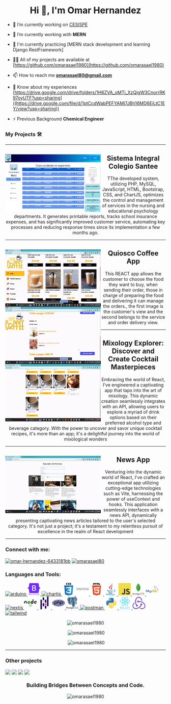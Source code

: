 <h1 align="center">Hi 👋, I'm Omar Hernandez</h1>


- 🔭 I’m currently working on [CESISPE]([https://github.com/omarasael1980/busDolphins.git](http://cesispe.gob.mx/))

- 🌱 I’m currently working with **MERN**

- 👯 I'm currently practicing [MERN stack development and learning Django RestFramework] 

- 👨‍💻 All of my projects are available at [https://github.com/omarasael1980](https://github.com/omarasael1980)

- 📫 How to reach me **omarasael80@gmail.com**

- 📄 Know about my experiences [https://drive.google.com/drive/folders/1H6ZVA_oMTj_XzQigW3CnorrRK97oyUTF?usp=sharing]((https://drive.google.com/file/d/1ptCcdWabPEFYAMI7JBh16MD6EiLtC1EY/view?usp=sharing))

- ⚡ Previous Background **Chemical Engineer**

### My Projects 🛠️

  <hr width="100%">
   <div> 
       <main align="left"> 
          <a href="https://github.com/omarasael1980/sic2" target="_blank"> <img alt="sheetsdatabase" src="./projects/sic.png"  width= "300"           height="180" align="left"> </a>
       </main>
       <aside>
          <h2  align="center">Sistema Integral Colegio Santee</h2>
          <p align="center" > TThe developed system, utilizing PHP, MySQL, JavaScript, HTML, Bootstrap, CSS, and ChartJS, optimizes the control and management of services in the nursing and educational psychology departments. It generates printable reports, tracks school insurance expenses, and has significantly improved customer service, automating key processes and reducing response times since its implementation a few months ago.</p>
        </aside>
  </div>
  <hr>
  <div>
   <main align="left">
     <a href="https://github.com/omarasael1980/quioscoCafeteria" target="_blank"> <img alt="sheetsdatabase" src="./projects/React_Coffe_Quioco_Cliente.gif"  width= "300"           height="180" align="left"> </a>
    <a href="https://github.com/omarasael1980/quioscoCafeteria" target="_blank"> <img alt="sheetsdatabase" src="./projects/React_coffee_app_2.gif"  width= "300"                   height="180" align="left"> </a>
  </main>
  <aside>
    <h2  align="center">Quiosco Coffee App</h2>
    <p align="center" > This REACT app allows the customer to choose the food they want to buy, when sending their order, those in charge of preparing the food and delivering it can manage the orders., the   first image is the customer's view and the second belongs to the service and order delivery view.</p>
  </aside>
  </div>
   <hr>
   <div>
   <main align="left">
     <a href="https://github.com/omarasael1980/buscadorBebidas" target="_blank"> <img alt="sheetsdatabase" src="./projects/Buscador_de_bebidas.gif"  width= "300"           height="180" align="left"> </a>
    
  </main>
  <aside>
    <h2  align="center">Mixology Explorer: Discover and Create Cocktail Masterpieces</h2>
    <p align="center" > Embracing the world of React, I've engineered a captivating app that taps into the art of mixology. This dynamic creation seamlessly integrates with an API, allowing users to explore a myriad of drink options based on their preferred alcohol type and beverage category. With the power to uncover and savor unique cocktail recipes, it's more than an app; it's a delightful journey into the world of mixological wonders</p>
  </aside>
  </div>
  <hr>
   <div>
   <main align="left">
     <a href="https://github.com/omarasael1980/noticias_react" target="_blank"> <img alt="sheetsdatabase" src="./projects/NewsApp.gif"  width= "300"           height="180" align="left"> </a>
    
  </main>
  <aside>
    <h2  align="center">News App</h2>
    <p align="center" >Venturing into the dynamic world of React, I've crafted an exceptional app utilizing cutting-edge technologies such as Vite, harnessing the power of useContext and hooks. This application seamlessly interfaces with a news API, dynamically presenting captivating news articles tailored to the user's selected category. It's not just a project; it's a testament to my relentless pursuit of excellence in the realm of React development</p>
  </aside>
  </div>
  <hr>
  

<h3 align="left">Connect with me:</h3>
<p align="left">
<a href="https://linkedin.com/in/omar-hernandez-6433181bb" target="blank"><img align="center" src="https://raw.githubusercontent.com/rahuldkjain/github-profile-readme-generator/master/src/images/icons/Social/linked-in-alt.svg" alt="omar-hernandez-6433181bb" height="30" width="40" /></a>
<a href="https://www.hackerrank.com/omarasael80" target="blank"><img align="center" src="https://raw.githubusercontent.com/rahuldkjain/github-profile-readme-generator/master/src/images/icons/Social/hackerrank.svg" alt="omarasael80" height="30" width="40" /></a>
</p>

<h3 align="left">Languages and Tools:</h3>
<p align="left"> <a href="https://www.arduino.cc/" target="_blank" rel="noreferrer"> <img src="https://cdn.worldvectorlogo.com/logos/arduino-1.svg" alt="arduino" width="40" height="40"/> </a> <a href="https://getbootstrap.com" target="_blank" rel="noreferrer"> <img src="https://raw.githubusercontent.com/devicons/devicon/master/icons/bootstrap/bootstrap-plain-wordmark.svg" alt="bootstrap" width="40" height="40"/> </a> <a href="https://www.chartjs.org" target="_blank" rel="noreferrer"> <img src="https://www.chartjs.org/media/logo-title.svg" alt="chartjs" width="40" height="40"/> </a> <a href="https://www.w3schools.com/css/" target="_blank" rel="noreferrer"> <img src="https://raw.githubusercontent.com/devicons/devicon/master/icons/css3/css3-original-wordmark.svg" alt="css3" width="40" height="40"/> </a> <a href="https://expressjs.com" target="_blank" rel="noreferrer"> <img src="https://raw.githubusercontent.com/devicons/devicon/master/icons/express/express-original-wordmark.svg" alt="express" width="40" height="40"/> </a> <a href="https://www.w3.org/html/" target="_blank" rel="noreferrer"> <img src="https://raw.githubusercontent.com/devicons/devicon/master/icons/html5/html5-original-wordmark.svg" alt="html5" width="40" height="40"/> </a> <a href="https://www.java.com" target="_blank" rel="noreferrer"> <img src="https://raw.githubusercontent.com/devicons/devicon/master/icons/java/java-original.svg" alt="java" width="40" height="40"/> </a> <a href="https://developer.mozilla.org/en-US/docs/Web/JavaScript" target="_blank" rel="noreferrer"> <img src="https://raw.githubusercontent.com/devicons/devicon/master/icons/javascript/javascript-original.svg" alt="javascript" width="40" height="40"/> </a> <a href="https://www.mongodb.com/" target="_blank" rel="noreferrer"> <img src="https://raw.githubusercontent.com/devicons/devicon/master/icons/mongodb/mongodb-original-wordmark.svg" alt="mongodb" width="40" height="40"/> </a> <a href="https://www.mysql.com/" target="_blank" rel="noreferrer"> <img src="https://raw.githubusercontent.com/devicons/devicon/master/icons/mysql/mysql-original-wordmark.svg" alt="mysql" width="40" height="40"/> </a> <a href="https://nextjs.org/" target="_blank" rel="noreferrer"> <img src="https://cdn.worldvectorlogo.com/logos/nextjs-2.svg" alt="nextjs" width="40" height="40"/> </a> <a href="https://nodejs.org" target="_blank" rel="noreferrer"> <img src="https://raw.githubusercontent.com/devicons/devicon/master/icons/nodejs/nodejs-original-wordmark.svg" alt="nodejs" width="40" height="40"/> </a> <a href="https://pandas.pydata.org/" target="_blank" rel="noreferrer"> <img src="https://raw.githubusercontent.com/devicons/devicon/2ae2a900d2f041da66e950e4d48052658d850630/icons/pandas/pandas-original.svg" alt="pandas" width="40" height="40"/> </a> <a href="https://www.php.net" target="_blank" rel="noreferrer"> <img src="https://raw.githubusercontent.com/devicons/devicon/master/icons/php/php-original.svg" alt="php" width="40" height="40"/> </a> <a href="https://www.postgresql.org" target="_blank" rel="noreferrer"> <img src="https://raw.githubusercontent.com/devicons/devicon/master/icons/postgresql/postgresql-original-wordmark.svg" alt="postgresql" width="40" height="40"/> </a> <a href="https://postman.com" target="_blank" rel="noreferrer"> <img src="https://www.vectorlogo.zone/logos/getpostman/getpostman-icon.svg" alt="postman" width="40" height="40"/> </a> <a href="https://www.python.org" target="_blank" rel="noreferrer"> <img src="https://raw.githubusercontent.com/devicons/devicon/master/icons/python/python-original.svg" alt="python" width="40" height="40"/> </a> <a href="https://reactjs.org/" target="_blank" rel="noreferrer"> <img src="https://raw.githubusercontent.com/devicons/devicon/master/icons/react/react-original-wordmark.svg" alt="react" width="40" height="40"/> </a> <a href="https://redux.js.org" target="_blank" rel="noreferrer"> <img src="https://raw.githubusercontent.com/devicons/devicon/master/icons/redux/redux-original.svg" alt="redux" width="40" height="40"/> </a> <a href="https://tailwindcss.com/" target="_blank" rel="noreferrer"> <img src="https://www.vectorlogo.zone/logos/tailwindcss/tailwindcss-icon.svg" alt="tailwind" width="40" height="40"/> </a> </p>
<div>
  <p align="center"><img   width= "300"    src="https://github-readme-stats.vercel.app/api/top-langs?username=omarasael1980&show_icons=true&locale=en&layout=compact"     alt="omarasael1980" /></p>
      <p align="center">&nbsp;<img  width= "300"    src="https://github-readme-stats.vercel.app/api?username=omarasael1980&show_icons=true&locale=en" alt="omarasael1980" /></p>
          
  <p align="center">&nbsp;<img  width= "300"    src="https://github-readme-streak-stats.herokuapp.com/?user=omarasael1980&" alt="omarasael1980" /></p>
</div>
<hr>
<h3>Other projects</h3> 
<a href="https://github.com/omarasael1980/buscadorClima" target="_blank"><img align="center" src="https://github-readme-stats.vercel.app/api/pin/?username=omarasael1980&repo=buscadorClima&theme=gruvbox""></a>
 <a href="https://github.com/omarasael1980/controlGastos" target="_blank"><img align="center" src="https://github-readme-stats.vercel.app/api/pin/?username=omarasael1980&repo=controlGastos&theme=gruvbox""></a>
 <a href="https://github.com/omarasael1980/cotizadorCriptomonedas" target="_blank"><img align="center" src="https://github-readme-stats.vercel.app/api/pin/?username=omarasael1980&repo=cotizadorCriptomonedas&theme=gruvbox""></a>
 <a href="https://github.com/omarasael1980/perro_amarillo" target="_blank"><img align="center" src="https://github-readme-stats.vercel.app/api/pin/?username=omarasael1980&repo=perro_amarillo&theme=gruvbox""></a>

<h3 align="center">Building Bridges Between Concepts and Code.</h3>

<p align="center"> <img src="https://komarev.com/ghpvc/?username=omarasael1980&label=Profile%20views&color=0e75b6&style=flat" alt="omarasael1980" /> </p>

